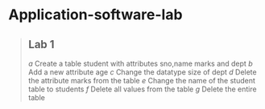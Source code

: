 # Application-software-lab

> ## Lab 1
> *a* Create a table student with attributes sno,name marks and dept
> *b* Add a new attribute age
>*c* Change the datatype size of dept
>*d* Delete the attribute marks from the table
>*e* Change the name of the student table to students
>*f* Delete all values from the table
>*g* Delete the entire table
